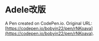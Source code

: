 # Adele改版

A Pen created on CodePen.io. Original URL: [https://codepen.io/bobyin22/pen/rNKoava](https://codepen.io/bobyin22/pen/rNKoava).

